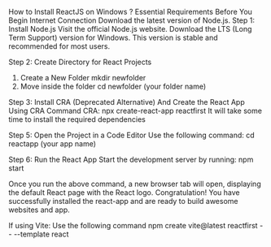 How to Install ReactJS on Windows ?
Essential Requirements Before You Begin
Internet Connection
Download the latest version of Node.js.
Step 1: Install Node.js
Visit the official Node.js website.
Download the LTS (Long Term Support) version for Windows.
This version is stable and recommended for most users.

Step 2: Create Directory for React Projects
1. Create a New Folder
mkdir newfolder
2. Move inside the folder
cd newfolder (your folder name)

Step 3: Install CRA (Deprecated Alternative)
And Create the React App Using CRA Command
CRA:
npx create-react-app reactfirst
It will take some time to install the required dependencies

Step 5: Open the Project in a Code Editor
Use the following command:
cd reactapp (your app name)

Step 6: Run the React App
Start the development server by running:
npm start  

Once you run the above command, a new browser tab will open, displaying the default React page with the React logo.
Congratulation! You have successfully installed the react-app and are ready to build awesome websites and app.

If using Vite:
Use the following command
npm create vite@latest reactfirst -- --template react
